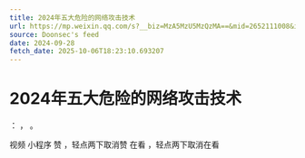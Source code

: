 ```yaml
---
title: 2024年五大危险的网络攻击技术
url: https://mp.weixin.qq.com/s?__biz=MzA5MzU5MzQzMA==&mid=2652111008&idx=1&sn=677103fda9940e97bb944344e4416f3a
source: Doonsec's feed
date: 2024-09-28
fetch_date: 2025-10-06T18:23:10.693207
---
```


# 2024年五大危险的网络攻击技术

：
，
。

视频
小程序
赞
，轻点两下取消赞
在看
，轻点两下取消在看